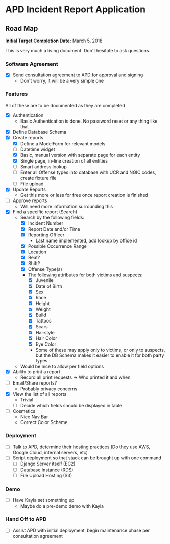 # APD Incident Report Application

## Road Map
**Initial Target Completion Date:** March 5, 2018

This is very much a living document. Don't hesitate to ask questions.

### Software Agreement
- [x] Send consultation agreement to APD for approval and signing
    - Don't worry, it will be a very simple one

### Features
All of these are to be documented as they are completed
- [x] Authentication
    - Basic Authentication is done. No password reset or any thing like that
- [x] Define Database Schema
- [x] Create reports
    - [x] Define a ModelForm for relevant models
    - [ ] Datetime widget
    - [x] Basic, manual version with separate page for each entity
    - [x] Single page, in-line creation of all entities
    - [ ] Smart address lookup
    - [ ] Enter all Offense types into database with UCR and NGIC codes, create fixture file
    - [ ] File upload
- [x] Update Reports
    - Get this more or less for free once report creation is finished
- [ ] Approve reports
    - Will need more information surrounding this
- [x] Find a specific report (Search)
    - Search by the following fields:
        - [x] Incident Number
        - [x] Report Date and/or Time
        - [x] Reporting Officer
            - Last name implemented, add lookup by office id
        - [x] Possible Occurrence Range
        - [x] Location
        - [x] Beat?
        - [x] Shift?
        - [x] Offense Type(s)
        - The following attributes for both victims and suspects:
            - [x] Juvenile
            - [x] Date of Birth
            - [x] Sex
            - [x] Race
            - [x] Height
            - [x] Weight
            - [x] Build
            - [x] Tattoos
            - [x] Scars
            - [x] Hairstyle
            - [x] Hair Color
            - [x] Eye Color
            - Some of these may apply only to victims, or only to suspects, but the DB Schema makes
              it easier to enable it for both party types
    - Would be nice to allow per field options 
- [x] Ability to print a report
    - Record all print requests -> Who printed it and when
- [ ] Email/Share reports?
    - Probably privacy concerns
- [x] View the list of all reports
    - Trivial
    - [ ] Decide which fields should be displayed in table
- [ ] Cosmetics
    - Nice Nav Bar
    - Correct Color Scheme

### Deployment
- [ ] Talk to APD, determine their hosting practices (Do they use AWS, 
Google Cloud, internal servers, etc)
- [ ] Script deployment so that stack can be brought up with one command
    - [ ] Django Server itself (EC2)
    - [ ] Database Instance (RDS)
    - [ ] File Upload Hosting (S3)
### Demo
- [ ] Have Kayla set something up
    - Maybe do a pre-demo demo with Kayla

### Hand Off to APD
- [ ] Assist APD with initial deployment, begin maintenance phase per consultation agreement
